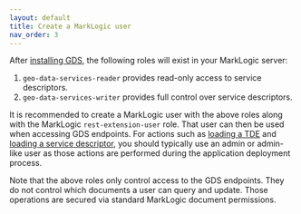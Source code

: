```yaml
---
layout: default
title: Create a MarkLogic user
nav_order: 3
---
```


After [installing GDS](install.md), the following roles will exist in your MarkLogic server:

1. `geo-data-services-reader` provides read-only access to service descriptors.
2. `geo-data-services-writer` provides full control over service descriptors. 

It is recommended to create a MarkLogic user with the above roles along with the MarkLogic `rest-extension-user` role. 
That user can then be used when accessing GDS endpoints. For actions such as [loading a TDE](create-tde.md) and 
[loading a service descriptor](create-service-descriptor.md), you should typically use an admin or admin-like user as 
those actions are performed during the application deployment process.

Note that the above roles only control access to the GDS endpoints. They do not control which documents a user can query
and update. Those operations are secured via standard MarkLogic document permissions.
